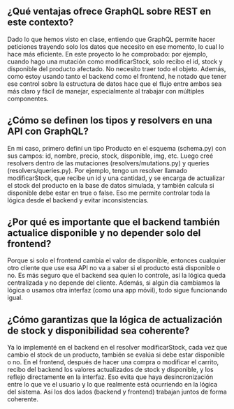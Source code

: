 ## ¿Qué ventajas ofrece GraphQL sobre REST en este contexto?
Dado lo que hemos visto en clase, entiendo que GraphQL permite hacer peticiones trayendo solo los datos que necesito en ese momento, lo cual lo hace más eficiente.
En este proyecto lo he comprobado: por ejemplo, cuando hago una mutación como modificarStock, solo recibo el id, stock y disponible del producto afectado. No necesito traer todo el objeto.
Además, como estoy usando tanto el backend como el frontend, he notado que tener ese control sobre la estructura de datos hace que el flujo entre ambos sea más claro y fácil de manejar, especialmente al trabajar con múltiples componentes.

## ¿Cómo se definen los tipos y resolvers en una API con GraphQL?
En mi caso, primero definí un tipo Producto en el esquema (schema.py) con sus campos: id, nombre, precio, stock, disponible, img, etc.
Luego creé resolvers dentro de las mutaciones (resolvers/mutations.py) y queries (resolvers/queries.py).
Por ejemplo, tengo un resolver llamado modificarStock, que recibe un id y una cantidad, y se encarga de actualizar el stock del producto en la base de datos simulada, y también calcula si disponible debe estar en true o false.
Eso me permite controlar toda la lógica desde el backend y evitar inconsistencias.

## ¿Por qué es importante que el backend también actualice disponible y no depender solo del frontend?
Porque si solo el frontend cambia el valor de disponible, entonces cualquier otro cliente que use esa API no va a saber si el producto está disponible o no.
Es más seguro que el backend sea quien lo controle, así la lógica queda centralizada y no depende del cliente. Además, si algún día cambiamos la lógica o usamos otra interfaz (como una app móvil), todo sigue funcionando igual.

## ¿Cómo garantizas que la lógica de actualización de stock y disponibilidad sea coherente?
Ya lo implementé en el backend en el resolver modificarStock, cada vez que cambio el stock de un producto, también se evalúa si debe estar disponible o no.
En el frontend, después de hacer una compra o modificar el carrito, recibo del backend los valores actualizados de stock y disponible, y los reflejo directamente en la interfaz.
Eso evita que haya desincronización entre lo que ve el usuario y lo que realmente está ocurriendo en la lógica del sistema. Así los dos lados (backend y frontend) trabajan juntos de forma coherente.